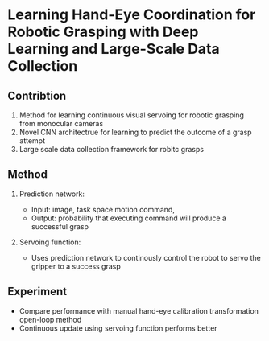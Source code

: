 # Learning Hand-Eye Coordination for Robotic Grasping with Deep Learning and Large-Scale Data Collection

## Contribtion 
1. Method for learning continuous visual servoing for robotic grasping from monocular cameras
2. Novel CNN architectrue for learning to predict the outcome of a grasp attempt
3. Large scale data collection framework for robitc grasps

## Method
1. Prediction network: 
    - Input: image, task space motion command,
    - Output: probability that executing command will produce a successful grasp

2. Servoing function:
    - Uses prediction network to continously control the robot to servo the gripper to a success grasp

## Experiment
- Compare performance with manual hand-eye calibration transformation open-loop method
- Continuous update using servoing function performs better
